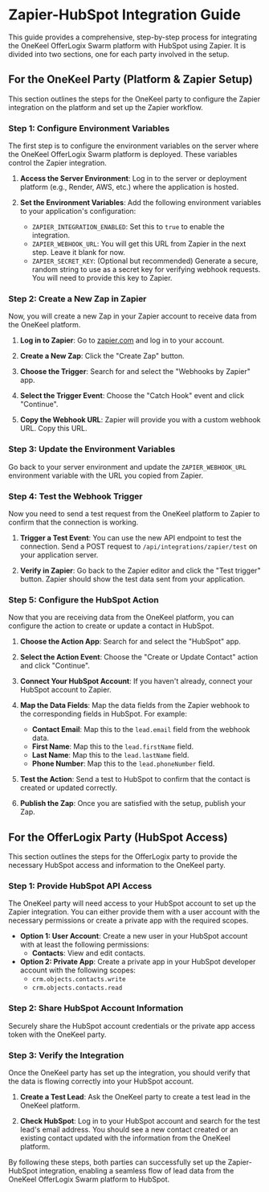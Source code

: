 # Zapier-HubSpot Integration Guide

This guide provides a comprehensive, step-by-step process for integrating the OneKeel OfferLogix Swarm platform with HubSpot using Zapier. It is divided into two sections, one for each party involved in the setup.

## For the OneKeel Party (Platform & Zapier Setup)

This section outlines the steps for the OneKeel party to configure the Zapier integration on the platform and set up the Zapier workflow.

### Step 1: Configure Environment Variables

The first step is to configure the environment variables on the server where the OneKeel OfferLogix Swarm platform is deployed. These variables control the Zapier integration.

1.  **Access the Server Environment**: Log in to the server or deployment platform (e.g., Render, AWS, etc.) where the application is hosted.

2.  **Set the Environment Variables**: Add the following environment variables to your application's configuration:

    *   `ZAPIER_INTEGRATION_ENABLED`: Set this to `true` to enable the integration.
    *   `ZAPIER_WEBHOOK_URL`: You will get this URL from Zapier in the next step. Leave it blank for now.
    *   `ZAPIER_SECRET_KEY`: (Optional but recommended) Generate a secure, random string to use as a secret key for verifying webhook requests. You will need to provide this key to Zapier.

### Step 2: Create a New Zap in Zapier

Now, you will create a new Zap in your Zapier account to receive data from the OneKeel platform.

1.  **Log in to Zapier**: Go to [zapier.com](https://zapier.com) and log in to your account.

2.  **Create a New Zap**: Click the "Create Zap" button.

3.  **Choose the Trigger**: Search for and select the "Webhooks by Zapier" app.

4.  **Select the Trigger Event**: Choose the "Catch Hook" event and click "Continue".

5.  **Copy the Webhook URL**: Zapier will provide you with a custom webhook URL. Copy this URL.

### Step 3: Update the Environment Variables

Go back to your server environment and update the `ZAPIER_WEBHOOK_URL` environment variable with the URL you copied from Zapier.

### Step 4: Test the Webhook Trigger

Now you need to send a test request from the OneKeel platform to Zapier to confirm that the connection is working.

1.  **Trigger a Test Event**: You can use the new API endpoint to test the connection. Send a POST request to `/api/integrations/zapier/test` on your application server.

2.  **Verify in Zapier**: Go back to the Zapier editor and click the "Test trigger" button. Zapier should show the test data sent from your application.

### Step 5: Configure the HubSpot Action

Now that you are receiving data from the OneKeel platform, you can configure the action to create or update a contact in HubSpot.

1.  **Choose the Action App**: Search for and select the "HubSpot" app.

2.  **Select the Action Event**: Choose the "Create or Update Contact" action and click "Continue".

3.  **Connect Your HubSpot Account**: If you haven't already, connect your HubSpot account to Zapier.

4.  **Map the Data Fields**: Map the data fields from the Zapier webhook to the corresponding fields in HubSpot. For example:

    *   **Contact Email**: Map this to the `lead.email` field from the webhook data.
    *   **First Name**: Map this to the `lead.firstName` field.
    *   **Last Name**: Map this to the `lead.lastName` field.
    *   **Phone Number**: Map this to the `lead.phoneNumber` field.

5.  **Test the Action**: Send a test to HubSpot to confirm that the contact is created or updated correctly.

6.  **Publish the Zap**: Once you are satisfied with the setup, publish your Zap.

## For the OfferLogix Party (HubSpot Access)

This section outlines the steps for the OfferLogix party to provide the necessary HubSpot access and information to the OneKeel party.

### Step 1: Provide HubSpot API Access

The OneKeel party will need access to your HubSpot account to set up the Zapier integration. You can either provide them with a user account with the necessary permissions or create a private app with the required scopes.

*   **Option 1: User Account**: Create a new user in your HubSpot account with at least the following permissions:
    *   **Contacts**: View and edit contacts.
*   **Option 2: Private App**: Create a private app in your HubSpot developer account with the following scopes:
    *   `crm.objects.contacts.write`
    *   `crm.objects.contacts.read`

### Step 2: Share HubSpot Account Information

Securely share the HubSpot account credentials or the private app access token with the OneKeel party.

### Step 3: Verify the Integration

Once the OneKeel party has set up the integration, you should verify that the data is flowing correctly into your HubSpot account.

1.  **Create a Test Lead**: Ask the OneKeel party to create a test lead in the OneKeel platform.

2.  **Check HubSpot**: Log in to your HubSpot account and search for the test lead's email address. You should see a new contact created or an existing contact updated with the information from the OneKeel platform.

By following these steps, both parties can successfully set up the Zapier-HubSpot integration, enabling a seamless flow of lead data from the OneKeel OfferLogix Swarm platform to HubSpot.


